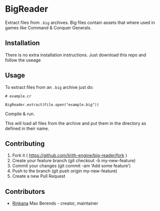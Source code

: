 # BigReader

Extract files from `.big` archives. 
Big files contain assets that where used in games like Command & Conquer Generals.

## Installation

There is no extra installation instructions. Just download this repo and follow the useage

## Usage

To extract files from an `.big` archive just do:

```
# example.cr

BigReader.extract(File.open("example.big"))
```

Compile & run.

This will load all files from the archive and put them in the directory as defined in their name.

## Contributing

1. Fork it ( https://github.com/lirith-engine/big-reader/fork )
2. Create your feature branch (git checkout -b my-new-feature)
3. Commit your changes (git commit -am 'Add some feature')
4. Push to the branch (git push origin my-new-feature)
5. Create a new Pull Request

## Contributors

- [Rinkana](https://github.com/Rinkana) Max Berends - creator, maintainer

